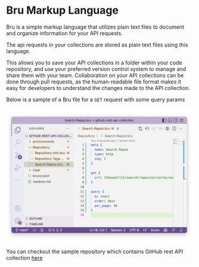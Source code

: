# Bru Markup Language

Bru is a simple markup language that utilizes plain text files to document and organize information for your API requests.

The api requests in your collections are stored as plain text files using this language.

This allows you to save your API collections in a folder within your code repository, and use your preferred version control system to manage and share them with your team. Collaboration on your API collections can be done through pull requests, as the human-readable file format makes it easy for developers to understand the changes made to the API collection.

Below is a sample of a Bru file for a `GET` request with some query params

![bru lang sample](public/images/github-collection.png)

You can checkout the sample repository which contains GitHub rest API collection [here](https://github.com/usebruno/github-rest-api-collection)
